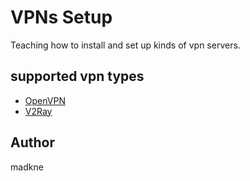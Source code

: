 # VPNs Setup

Teaching how to install and set up kinds of vpn servers.
## supported vpn types

- [OpenVPN](./openvpn/README.md)
- [V2Ray](./v2ray/README.md)


## Author

madkne